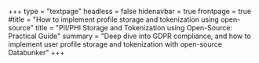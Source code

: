 +++
type = "textpage"
headless = false
hidenavbar = true
frontpage = true
#title = "How to implement profile storage and tokenization using open-source"
title = "PII/PHI Storage and Tokenization using Open-Source: Practical Guide"
summary = "Deep dive into GDPR compliance, and how to implement user profile storage and tokenization with open-source Databunker"
+++
